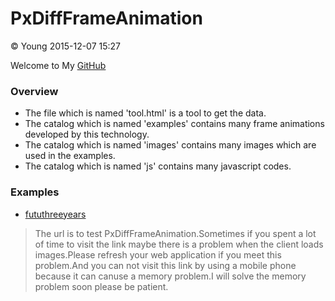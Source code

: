 # PxDiffFrameAnimation

&copy; Young 2015-12-07 15:27

Welcome to My [GitHub](https://github.com/newbieYoung)

### Overview

+ The file which is named 'tool.html' is a tool to get the data.
+ The catalog which is named 'examples' contains many frame animations developed by this technology.
+ The catalog which is named 'images' contains many images which are used in the examples.
+ The catalog which is named 'js' contains many javascript codes.

### Examples

+ [fututhreeyears](http://newbieyoung.github.io/examples/fututhreeyear.html)

> The url is to test PxDiffFrameAnimation.Sometimes if you spent a lot of time to visit the link maybe there is a problem when the client loads images.Please refresh your web application if you meet this problem.And you can not visit this link by using a mobile phone because it can canuse a memory problem.I will solve the memory problem soon please be patient.

